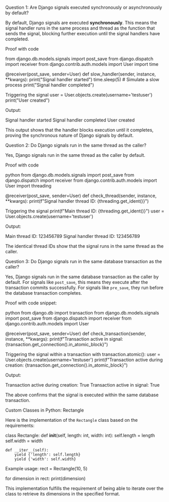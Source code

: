Question 1: Are Django signals executed synchronously or asynchronously by default?

By default, Django signals are executed **synchronously**. This means the signal handler runs in the same process and thread as the function that sends the signal, blocking further execution until the signal handlers have completed.

Proof with code


from django.db.models.signals import post_save
from django.dispatch import receiver
from django.contrib.auth.models import User
import time

@receiver(post_save, sender=User)
def slow_handler(sender, instance, **kwargs):
    print("Signal handler started")
    time.sleep(5)  # Simulate a slow process
    print("Signal handler completed")

 Triggering the signal
user = User.objects.create(username='testuser')
print("User created")


Output:

Signal handler started
Signal handler completed
User created


This output shows that the handler blocks execution until it completes, proving the synchronous nature of Django signals by default.


Question 2: Do Django signals run in the same thread as the caller?

Yes, Django signals run in the same thread as the caller by default.

Proof with code

python
from django.db.models.signals import post_save
from django.dispatch import receiver
from django.contrib.auth.models import User
import threading

@receiver(post_save, sender=User)
def check_thread(sender, instance, **kwargs):
    print(f"Signal handler thread ID: {threading.get_ident()}")

Triggering the signal
print(f"Main thread ID: {threading.get_ident()}")
user = User.objects.create(username='testuser')


Output:

Main thread ID: 123456789
Signal handler thread ID: 123456789


The identical thread IDs show that the signal runs in the same thread as the caller.


Question 3: Do Django signals run in the same database transaction as the caller?

Yes, Django signals run in the same database transaction as the caller by default. For signals like `post_save`, this means they execute after the transaction commits successfully. For signals like `pre_save`, they run before the database transaction completes.

Proof with code snippet:

python
from django.db import transaction
from django.db.models.signals import post_save
from django.dispatch import receiver
from django.contrib.auth.models import User

@receiver(post_save, sender=User)
def check_transaction(sender, instance, **kwargs):
    print(f"Transaction active in signal: {transaction.get_connection().in_atomic_block}")

Triggering the signal within a transaction
with transaction.atomic():
    user = User.objects.create(username='testuser')
    print(f"Transaction active during creation: {transaction.get_connection().in_atomic_block}")


Output:

Transaction active during creation: True
Transaction active in signal: True


The above confirms that the signal is executed within the same database transaction.



Custom Classes in Python: Rectangle

Here is the implementation of the `Rectangle` class based on the requirements:


class Rectangle:
    def __init__(self, length: int, width: int):
        self.length = length
        self.width = width

    def __iter__(self):
        yield {'length': self.length}
        yield {'width': self.width}

Example usage:
rect = Rectangle(10, 5)

for dimension in rect:
    print(dimension)


This implementation fulfills the requirement of being able to iterate over the class to retrieve its dimensions in the specified format.
